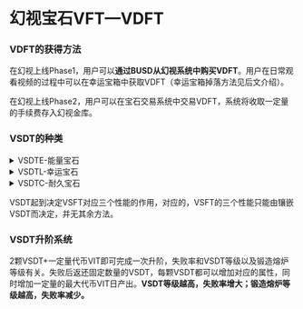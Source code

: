 # 幻视宝石VFT—VDFT

### VDFT的获得方法

在幻视上线Phase1，用户可以**通过BUSD从幻视系统中购买VDFT**。用户在日常观看视频的过程中可以在幸运宝箱中获取VDFT（幸运宝箱掉落方法见后文介绍）。

在幻视上线Phase2，用户可以在宝石交易系统中交易VDFT，系统将收取一定量的手续费存入幻视金库。

### VSDT的种类

<details>

<summary>VSDTE-能量宝石</summary>

VSFT的能量值在基础值上的增量由VSDTE决定，用户可以通过在VSFT上镶嵌VSDTE以增加VSFT的能量，以延长该VSFT每日获取收益的有效时长。

</details>

<details>

<summary>VSDTL-幸运宝石</summary>

VSFT的幸运值在基础值上的增量由VSDTL决定，用户可以通过在VSFT上镶嵌VSDTL以增加VSFT的幸运值，以增大该VSFT每日掉落幸运宝箱的有效概率。

</details>

<details>

<summary>VSDTC-耐久宝石</summary>

VSFT的耐久度在基础值上的增量由VSDTC决定，用户可以通过在VSFT上镶嵌VSDTC以增加VSFT的耐久度，以增大VSFT的时间耐用性并减少VSFT的维护费用。

</details>

VSDT起到决定VSFT对应三个性能的作用，对应的，VSFT的三个性能只能由镶嵌VSDT而决定，并无其余方法。

### VSDT升阶系统

2颗VSDT+一定量代币VIT即可完成一次升阶，失败率和VSDT等级以及锻造熔炉等级有关。失败后返还固定数量的VSDT，每颗VSDT都可以增加对应的属性，同时增加一定量的最大代币VIT日产出。**VSDT等级越高，失败率增大；锻造熔炉等级越高，失败率减少。**
